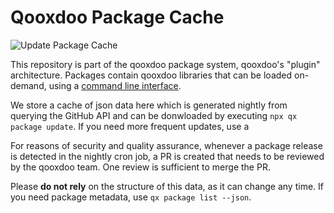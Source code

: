 #  Qooxdoo Package Cache 

![Update Package Cache](https://github.com/qooxdoo/package-cache/workflows/Update%20Package%20Cache/badge.svg)

This repository is part of the qooxdoo package system, qooxdoo's "plugin"
architecture. Packages contain qooxdoo libraries that can be loaded on-demand,
using a [command line interface](http://www.qooxdoo.org/docs/#/cli/packages).

We store a cache of json data here which is generated nightly from querying
the GitHub API and can be donwloaded by executing `npx qx package update`. 
If you need more frequent updates, use a  

For reasons of security and quality assurance, whenever a package release is detected 
in the nightly cron job, a PR is created that needs to be reviewed by the qooxdoo 
team. One review is sufficient to merge the PR. 

Please **do not rely** on the structure of this data, as it can change any time.
If you need package metadata, use `qx package list --json`.
